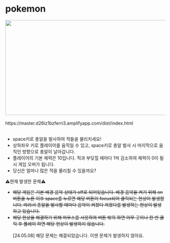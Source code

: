# pokemon
<img src="https://github.com/ReadMyMemory/gptStudyClassTestRepo/assets/122192096/38f273c0-d2f7-4690-b726-7a9e29da4e6f" width="600" height="300">
<br><br>
https://master.d26iz1bzferri3.amplifyapp.com/dist/index.html
<br><br>

- space키로 총알을 발사하여 적들을 물리치세요! <br>
- 상하좌우 키로 플레이어를 움직일 수 있고, space키로 총알 발사 시 마지막으로 움직인 방향으로 총알이 날아갑니다. <br> 
- 플레이어의 기본 체력은 10입니다. 적과 부딪힐 때마다 1씩 감소하여 체력이 0이 될 시 게임 오버가 됩니다.  <br>
- 당신은 얼마나 많은 적을 물리칠 수 있을까요? <br>


⚠현재 발생한 문제⚠ 
- <del>해당 게임은 기본 배경 음악 상태가 off로 되어있습니다. 배경 음악을 켜기 위해 on 버튼을 누른 이후 space를 누르면 해당 버튼이 focus되어 클릭되는 현상이 발생합니다. 따라서 총알을 발사할 때마다 음악이 켜졌다 꺼졌다를 발생하는 현상이 발생하고 있습니다.</del>
- <del>해당 현상을 해결하기 위해 마우스를 사용하여 버튼 밖의 화면 아무 곳이나 한 번 클릭 후 플레이 하면 해당 현상이 발생하지 않습니다.</del> <br><br>
[24.05.08] 해당 문제는 해결되었습니다. 이젠 문제가 발생하지 않아요.
